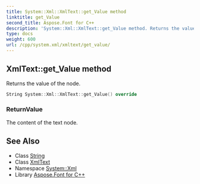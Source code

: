 ```yaml
---
title: System::Xml::XmlText::get_Value method
linktitle: get_Value
second_title: Aspose.Font for C++
description: 'System::Xml::XmlText::get_Value method. Returns the value of the node in C++.'
type: docs
weight: 600
url: /cpp/system.xml/xmltext/get_value/
---
```

## XmlText::get_Value method


Returns the value of the node.

```cpp
String System::Xml::XmlText::get_Value() override
```


### ReturnValue

The content of the text node.

## See Also

* Class [String](../../../system/string/)
* Class [XmlText](../)
* Namespace [System::Xml](../../)
* Library [Aspose.Font for C++](../../../)
